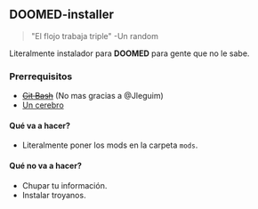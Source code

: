
  

## DOOMED-installer
> "El flojo trabaja triple" -Un random

Literalmente instalador para **DOOMED** para gente que no le sabe.

### Prerrequisitos
- [~~Git Bash~~](https://git-scm.com/downloads) (No mas gracias a @Jleguim)
- [Un cerebro](https://downloadmoreram.com/)

#### Qué va a hacer?
- Literalmente poner los mods en la carpeta `mods`.

#### Qué no va a hacer?
- Chupar tu información.
- Instalar troyanos.
